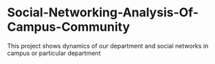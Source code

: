 # Social-Networking-Analysis-Of-Campus-Community
This project shows dynamics of our department and social networks in campus or particular department
